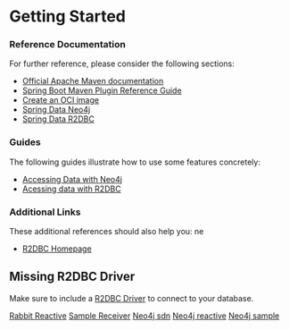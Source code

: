 # Getting Started

### Reference Documentation
For further reference, please consider the following sections:

* [Official Apache Maven documentation](https://maven.apache.org/guides/index.html)
* [Spring Boot Maven Plugin Reference Guide](https://docs.spring.io/spring-boot/docs/2.4.0/maven-plugin/reference/html/)
* [Create an OCI image](https://docs.spring.io/spring-boot/docs/2.4.0/maven-plugin/reference/html/#build-image)
* [Spring Data Neo4j](https://docs.spring.io/spring-boot/docs/2.4.0/reference/htmlsingle/#boot-features-neo4j)
* [Spring Data R2DBC](https://docs.spring.io/spring-boot/docs/2.4.0/reference/html/spring-boot-features.html#boot-features-r2dbc)

### Guides
The following guides illustrate how to use some features concretely:

* [Accessing Data with Neo4j](https://spring.io/guides/gs/accessing-data-neo4j/)
* [Acessing data with R2DBC](https://spring.io/guides/gs/accessing-data-r2dbc/)

### Additional Links
These additional references should also help you:
ne

* [R2DBC Homepage](https://r2dbc.io)

## Missing R2DBC Driver

Make sure to include a [R2DBC Driver](https://r2dbc.io/drivers/) to connect to your database.

[Rabbit Reactive](https://projectreactor.io/docs/rabbitmq/snapshot/reference/)
[Sample Receiver](https://github.com/reactor/reactor-rabbitmq/blob/master/reactor-rabbitmq-samples/src/main/java/reactor/rabbitmq/samples/SampleReceiver.java)
[Neo4j sdn](https://docs.spring.io/spring-data/neo4j/docs/6.0.x/reference/html/#reference)
[Neo4j reactive](https://github.com/hantsy/spring-reactive-sample/tree/master/boot-data-neo4j-rx)
[Neo4j sample](https://hantsy.medium.com/update-accessing-neo4j-with-spring-boot-2-4-3951cb81d97d)
